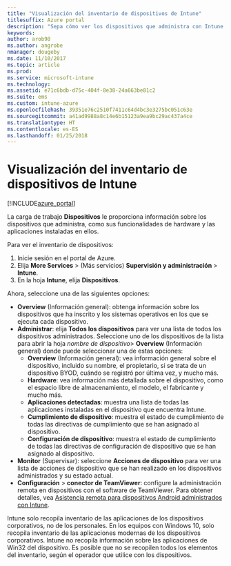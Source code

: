 ```yaml
---
title: "Visualización del inventario de dispositivos de Intune"
titlesuffix: Azure portal
description: "Sepa cómo ver los dispositivos que administra con Intune y conocer su hardware y aplicaciones administradas."
keywords: 
author: arob98
ms.author: angrobe
nmanager: dougeby
ms.date: 11/10/2017
ms.topic: article
ms.prod: 
ms.service: microsoft-intune
ms.technology: 
ms.assetid: e71c6bdb-d75c-404f-8e38-24a663be81c2
ms.suite: ems
ms.custom: intune-azure
ms.openlocfilehash: 39351e76c2510f7411c64d4bc3e3275bc051c63e
ms.sourcegitcommit: a41ad9988a8c14e6b15123a9ea9bc29ac437a4ce
ms.translationtype: HT
ms.contentlocale: es-ES
ms.lasthandoff: 01/25/2018
---
```

# <a name="how-to-view-intune-device-inventory"></a>Visualización del inventario de dispositivos de Intune


[!INCLUDE[azure_portal](./includes/azure_portal.md)]

La carga de trabajo **Dispositivos** le proporciona información sobre los dispositivos que administra, como sus funcionalidades de hardware y las aplicaciones instaladas en ellos. 

Para ver el inventario de dispositivos:

1. Inicie sesión en el portal de Azure.
2. Elija **More Services** >  (Más servicios) **Supervisión y administración** > **Intune**.
3. En la hoja **Intune**, elija **Dispositivos**.

Ahora, seleccione una de las siguientes opciones:

- **Overview** (Información general): obtenga información sobre los dispositivos que ha inscrito y los sistemas operativos en los que se ejecuta cada dispositivo.
- **Administrar**: elija **Todos los dispositivos** para ver una lista de todos los dispositivos administrados.
    Seleccione uno de los dispositivos de la lista para abrir la hoja *nombre de dispositivo*> **Overview** (Información general) donde puede seleccionar una de estas opciones:
    - **Overview** (Información general): vea información general sobre el dispositivo, incluido su nombre, el propietario, si se trata de un dispositivo BYOD, cuándo se registró por última vez, y mucho más.
    - **Hardware**: vea información más detallada sobre el dispositivo, como el espacio libre de almacenamiento, el modelo, el fabricante y mucho más.
    - **Aplicaciones detectadas**: muestra una lista de todas las aplicaciones instaladas en el dispositivo que encuentra Intune.
    - **Cumplimiento de dispositivo**: muestra el estado de cumplimiento de todas las directivas de cumplimiento que se han asignado al dispositivo.
    - **Configuración de dispositivo**: muestra el estado de cumplimiento de todas las directivas de configuración de dispositivo que se han asignado al dispositivo.
- **Monitor** (Supervisar): seleccione **Acciones de dispositivo** para ver una lista de acciones de dispositivo que se han realizado en los dispositivos administrados y su estado actual.
- **Configuración** > **conector de TeamViewer**: configure la administración remota en dispositivos con el software de TeamViewer. Para obtener detalles, vea [Asistencia remota para dispositivos Android administrados con Intune](/intune/device-profile-android-teamviewer).

Intune solo recopila inventario de las aplicaciones de los dispositivos corporativos, no de los personales. En los equipos con Windows 10, solo recopila inventario de las aplicaciones modernas de los dispositivos corporativos. Intune no recopila información sobre las aplicaciones de Win32 del dispositivo. Es posible que no se recopilen todos los elementos del inventario, según el operador que utilice con los dispositivos.
